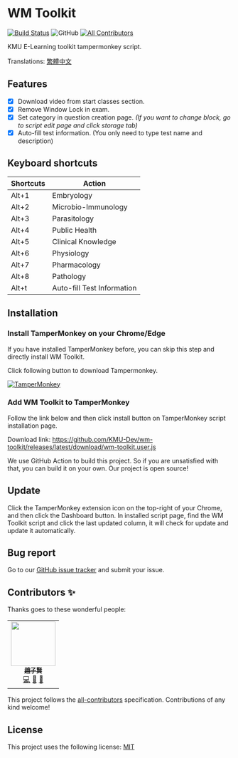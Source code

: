 # WM Toolkit

[![Build Status](https://jenkins.webzyno.com/buildStatus/icon?job=KMU+Development+Team%2Fwm-toolkit%2Fmaster)](https://jenkins.webzyno.com/job/KMU%20Development%20Team/job/wm-toolkit/job/master/)
![GitHub](https://img.shields.io/github/license/KMU-Dev/wm-toolkit?color=blue)
[![All Contributors](https://img.shields.io/badge/all_contributors-1-orange.svg?style=flat-square)](#contributors-)

KMU E-Learning toolkit tampermonkey script.

Translations: [繁體中文](README-zh_TW.md)

## Features

- [x] Download video from start classes section.
- [x] Remove Window Lock in exam.
- [x] Set category in question creation page.
  *(If you want to change block, go to script edit page and click storage tab)*
- [x] Auto-fill test information. (You only need to type test name and description)

## Keyboard shortcuts

Shortcuts         | Action
------------------|-----------------------------
Alt+1             | Embryology
Alt+2             | Microbio-Immunology
Alt+3             | Parasitology
Alt+4             | Public Health
Alt+5             | Clinical Knowledge
Alt+6             | Physiology
Alt+7             | Pharmacology
Alt+8             | Pathology
Alt+t             | Auto-fill Test Information

## Installation

### Install TamperMonkey on your Chrome/Edge

If you have installed TamperMonkey before, you can skip this step and directly install WM Toolkit.

Click following button to download Tampermonkey.

[![TamperMonkey](https://storage.googleapis.com/chrome-gcs-uploader.appspot.com/image/WlD8wC6g8khYWPJUsQceQkhXSlv1/mPGKYBIR2uCP0ApchDXE.png)](https://chrome.google.com/webstore/detail/tampermonkey/dhdgffkkebhmkfjojejmpbldmpobfkfo)

### Add WM Toolkit to TamperMonkey

Follow the link below and then click install button on TamperMonkey script installation page.

Download link: https://github.com/KMU-Dev/wm-toolkit/releases/latest/download/wm-toolkit.user.js

We use GitHub Action to build this project. So if you are unsatisfied with that, you can build it on your own. Our project is open source!

## Update

Click the TamperMonkey extension icon on the top-right of your Chrome, and then click the Dashboard button.
In installed script page, find the WM Toolkit script and click the last updated column, it will check for update and update it automatically.

## Bug report

Go to our [GitHub issue tracker](https://github.com/KMU-Dev/wm-toolkit/issues) and submit your issue.

## Contributors ✨

Thanks goes to these wonderful people:
<!-- ALL-CONTRIBUTORS-LIST:START - Do not remove or modify this section -->
<!-- prettier-ignore-start -->
<!-- markdownlint-disable -->
<table>
  <tr>
    <td align="center"><a href="https://github.com/ZhaoTzuHsien"><img src="https://avatars.githubusercontent.com/u/37932792?v=4?s=100" width="100px;" alt=""/><br /><sub><b>趙子賢</b></sub></a><br /><a href="https://github.com/KMU-Dev/wm-toolkit/commits?author=ZhaoTzuHsien" title="Code">💻</a> <a href="#ideas-ZhaoTzuHsien" title="Ideas, Planning, & Feedback">🤔</a> <a href="https://github.com/KMU-Dev/wm-toolkit/commits?author=ZhaoTzuHsien" title="Documentation">📖</a></td>
  </tr>
</table>

<!-- markdownlint-restore -->
<!-- prettier-ignore-end -->

<!-- ALL-CONTRIBUTORS-LIST:END -->

This project follows the [all-contributors](https://github.com/all-contributors/all-contributors) specification. Contributions of any kind welcome!

## License

This project uses the following license: [MIT](LICENSE.md)
